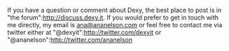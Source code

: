 If you have a question or comment about Dexy, the best place to post is in "the forum":http://discuss.dexy.it.
If you would prefer to get in touch with me directly, my email is ana@ananelson.com
or feel free to contact me via twitter either at "@dexyit":http://twitter.com/dexyit or "@ananelson":http://twitter.com/ananelson
